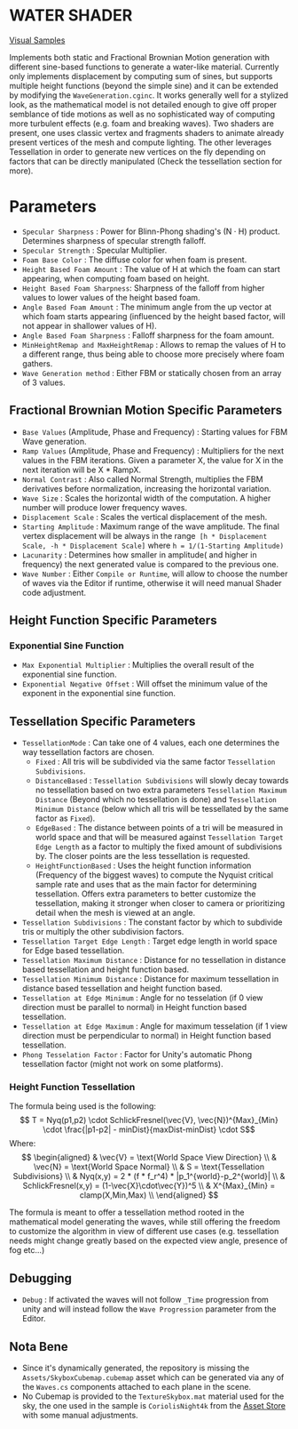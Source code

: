 # WATER SHADER #

[Visual Samples](./Assets/Visual%20Samples)

Implements both static and Fractional Brownian Motion generation with different sine-based functions to generate a water-like material. 
Currently only implements displacement by computing sum of sines, but supports multiple height functions (beyond the simple sine) and it can be extended by modifying the `WaveGeneration.cginc`.
It works generally well for a stylized look, as the mathematical model is not detailed enough to give off proper semblance of tide motions as well as no sophisticated way of computing more turbulent effects (e.g. foam and breaking waves).
Two shaders are present, one uses classic vertex and fragments shaders to animate already present vertices of the mesh and compute lighting. The other leverages Tessellation in order to generate new vertices on the fly depending on factors that can be directly manipulated (Check the tessellation section for more).

# Parameters #
 - `Specular Sharpness` : Power for Blinn-Phong shading's (N · H) product. Determines sharpness of specular strength falloff.
 - `Specular Strength` : Specular Multiplier.
 - `Foam Base Color` : The diffuse color for when foam is present. 
 - `Height Based Foam Amount` : The value of H at which the foam can start appearing, when computing foam based on height.
 - `Height Based Foam Sharpness`: Sharpness of the falloff from higher values to lower values of the height based foam.
 - `Angle Based Foam Amount` : The minimum angle from the up vector at which foam starts appearing (influenced by the height based factor, will not appear in shallower values of H). 
 - `Angle Based Foam Sharpness` : Falloff sharpness for the foam amount. 
 - `MinHeightRemap and MaxHeightRemap` : Allows to remap the values of H to a different range, thus being able to choose more precisely where foam gathers. 
 - `Wave Generation method` : Either FBM or statically chosen from an array of 3 values.
 ## Fractional Brownian Motion Specific Parameters ##
 - `Base Values` (Amplitude, Phase and Frequency) : Starting values for FBM Wave generation. 
 - `Ramp Values` (Amplitude, Phase and Frequency) : Multipliers for the next values in the FBM iterations. Given a parameter X, the value for X in the next iteration will be X * RampX.
 - `Normal Contrast` : Also called Normal Strength, multiplies the FBM derivatives before normalization, increasing the horizontal variation. 
 - `Wave Size` : Scales the horizontal width of the computation. A higher number will produce lower frequency waves.
 - `Displacement Scale` : Scales the vertical displacement of the mesh.
 - `Starting Amplitude` : Maximum range of the wave amplitude. The final vertex displacement will be always in the range` [h * Displacement Scale, -h * Displacement Scale]` where `h = 1/(1-Starting Amplitude)`
 - `Lacunarity` : Determines how smaller in amplitude( and higher in frequency) the next generated value is compared to the previous one.
 - `Wave Number` : Either `Compile or Runtime`, will allow to choose the number of waves via the Editor if runtime, otherwise it will need manual Shader code adjustment.
 ## Height Function Specific Parameters ##
 ### Exponential Sine Function ###
 - `Max Exponential Multiplier` : Multiplies the overall result of the exponential sine function.
 - `Exponential Negative Offset` : Will offset the minimum value of the exponent in the exponential sine function. 
 
 ## Tessellation Specific Parameters ##
 - `TessellationMode` : Can take one of 4 values, each one determines the way tessellation factors are chosen.
    - `Fixed` : All tris will be subdivided via the same factor `Tessellation Subdivisions`. 
    - `DistanceBased` : `Tessellation Subdivisions` will slowly decay towards no tessellation based on two extra parameters `Tessellation Maximum Distance` (Beyond which no tessellation is done) and `Tessellation Minimum Distance` (below which all tris will be tessellated by the same factor as `Fixed`).
    - `EdgeBased` : The distance between points of a tri will be measured in world space and that will be measured against `Tessellation Target Edge Length` as a factor to multiply the fixed amount of subdivisions by. The closer points are the less tessellation is requested.
    - `HeightFunctionBased` : Uses the height function information (Frequency of the biggest waves) to compute the Nyquist critical sample rate and uses that as the main factor for determining tessellation. Offers extra parameters to better customize the tessellation, making it stronger when closer to camera or prioritizing detail when the mesh is viewed at an angle. 
 - `Tessellation Subdivisions` : The constant factor by which to subdivide tris or multiply the other subdivision factors.
 - `Tessellation Target Edge Length` : Target edge length in world space for Edge based tessellation.
 - `Tessellation Maximum Distance` : Distance for no tessellation in distance based tessellation and height function based.
 - `Tessellation Minimum Distance` : Distance for maximum tessellation in distance based tessellation and height function based. 
 - `Tessellation at Edge Minimum` : Angle for no tesselation (if 0 view direction must be parallel to normal) in Height function based tessellation.
 - `Tessellation at Edge Maximum` : Angle for maximum tesselation (if 1 view direction must be perpendicular to normal) in Height function based tessellation.
 - `Phong Tesselation Factor` : Factor for Unity's automatic Phong tessellation factor (might not work on some platforms).

 ### Height Function Tessellation ###
 The formula being used is the following:
 $$ T = Nyq(p1,p2) \cdot SchlickFresnel(\vec{V}, \vec{N})^{Max}_{Min} \cdot \frac{|p1-p2| - minDist}{maxDist-minDist} \cdot S$$
 Where:
 $$ \begin{aligned}
& \vec{V} = \text{World Space View Direction} \\ 
& \vec{N} = \text{World Space Normal} \\ 
& S = \text{Tessellation Subdivisions} \\
& Nyq(x,y) = 2 * (f * f_r^4) * |p_1^{world}-p_2^{world}| \\
& SchlickFresnel(x,y) = (1-\vec{X}\cdot\vec{Y})^5 \\
& X^{Max}_{Min} = clamp(X,Min,Max) \\
\end{aligned} $$

The formula is meant to offer a tessellation method rooted in the mathematical model generating the waves, while still offering the freedom to customize the algorithm in view of different use cases (e.g. tessellation needs might change greatly based on the expected view angle, presence of fog etc...)

 ## Debugging ##
 - `Debug` : If activated the waves will not follow `_Time` progression from unity and will instead follow the `Wave Progression` parameter from the Editor.

## Nota Bene ##
 - Since it's dynamically generated, the repository is missing the `Assets/SkyboxCubemap.cubemap` asset which can be generated via any of the `Waves.cs` components attached to each plane in the scene.
 - No Cubemap is provided to the `TextureSkybox.mat` material used for the sky, the one used in the sample is `CoriolisNight4k` from the [Asset Store](https://assetstore.unity.com/packages/2d/textures-materials/sky/skybox-series-free-103633#content) with some manual adjustments. 
